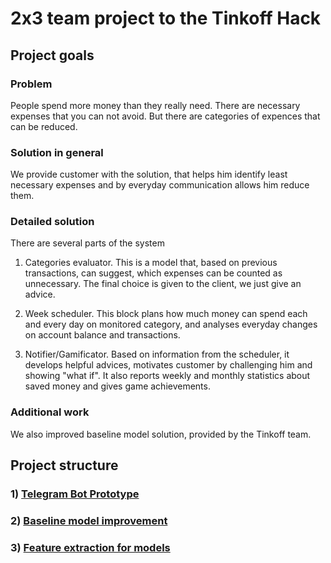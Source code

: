 # 2x3 team project to the Tinkoff Hack

## Project goals

### Problem

People spend more money than they really need. There are necessary expenses that you can not avoid.
But there are categories of expences that can be reduced.

### Solution in general

We provide customer with the solution, that helps him identify least necessary expenses 
and by everyday communication allows him reduce them.

### Detailed solution

There are several parts of the system

1) Categories evaluator. This is a model that, based on previous transactions, can suggest, 
which expenses can be counted as unnecessary. The final choice is given to the client, 
we just give an advice.

2) Week scheduler. This block plans how much money can spend each and every day on monitored category,
and analyses everyday changes on account balance and transactions.

3) Notifier/Gamificator. Based on information from the scheduler, it develops helpful advices, 
motivates customer by challenging him and showing "what if". 
It also reports weekly and monthly statistics about saved money and gives game achievements. 


### Additional work

We also improved baseline model solution, provided by the Tinkoff team.


## Project structure

### 1) [Telegram Bot Prototype](tgbot/README.md)
### 2) [Baseline model improvement](models/README.md)
### 3) [Feature extraction for models](data_processing/README.md)

